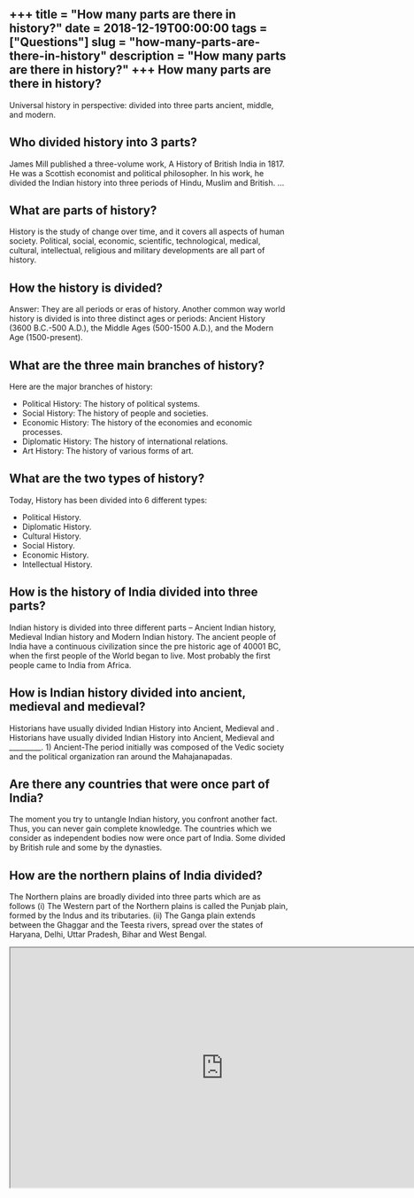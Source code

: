 +++
title = "How many parts are there in history?"
date = 2018-12-19T00:00:00
tags = ["Questions"]
slug = "how-many-parts-are-there-in-history"
description = "How many parts are there in history?"
+++
How many parts are there in history?
------------------------------------

Universal history in perspective: divided into three parts ancient, middle, and modern.

Who divided history into 3 parts?
---------------------------------

James Mill published a three-volume work, A History of British India in 1817. He was a Scottish economist and political philosopher. In his work, he divided the Indian history into three periods of Hindu, Muslim and British. …

What are parts of history?
--------------------------

History is the study of change over time, and it covers all aspects of human society. Political, social, economic, scientific, technological, medical, cultural, intellectual, religious and military developments are all part of history.

How the history is divided?
---------------------------

Answer: They are all periods or eras of history. Another common way world history is divided is into three distinct ages or periods: Ancient History (3600 B.C.-500 A.D.), the Middle Ages (500-1500 A.D.), and the Modern Age (1500-present).

What are the three main branches of history?
--------------------------------------------

Here are the major branches of history:

- Political History: The history of political systems.
- Social History: The history of people and societies.
- Economic History: The history of the economies and economic processes.
- Diplomatic History: The history of international relations.
- Art History: The history of various forms of art.

What are the two types of history?
----------------------------------

Today, History has been divided into 6 different types:

- Political History.
- Diplomatic History.
- Cultural History.
- Social History.
- Economic History.
- Intellectual History.

How is the history of India divided into three parts?
-----------------------------------------------------

Indian history is divided into three different parts – Ancient Indian history, Medieval Indian history and Modern Indian history. The ancient people of India have a continuous civilization since the pre historic age of 40001 BC, when the first people of the World began to live. Most probably the first people came to India from Africa.

How is Indian history divided into ancient, medieval and medieval?
------------------------------------------------------------------

Historians have usually divided Indian History into Ancient, Medieval and . Historians have usually divided Indian History into Ancient, Medieval and \_\_\_\_\_\_\_\_\_. 1) Ancient-The period initially was composed of the Vedic society and the political organization ran around the Mahajanapadas.

Are there any countries that were once part of India?
-----------------------------------------------------

The moment you try to untangle Indian history, you confront another fact. Thus, you can never gain complete knowledge. The countries which we consider as independent bodies now were once part of India. Some divided by British rule and some by the dynasties.

How are the northern plains of India divided?
---------------------------------------------

The Northern plains are broadly divided into three parts which are as follows (i) The Western part of the Northern plains is called the Punjab plain, formed by the Indus and its tributaries. (ii) The Ganga plain extends between the Ghaggar and the Teesta rivers, spread over the states of Haryana, Delhi, Uttar Pradesh, Bihar and West Bengal.

<iframe allow="accelerometer; autoplay; clipboard-write; encrypted-media; gyroscope; picture-in-picture" allowfullscreen="" class="__youtube_prefs__  epyt-is-override  no-lazyload" data-no-lazy="1" data-origheight="433" data-origwidth="770" data-skipgform_ajax_framebjll="" height="433" id="_ytid_79906" loading="lazy" src="https://www.youtube.com/embed/lBGnixf6nQQ?enablejsapi=1&autoplay=0&cc_load_policy=0&cc_lang_pref=&iv_load_policy=1&loop=0&modestbranding=0&rel=1&fs=1&playsinline=0&autohide=2&theme=dark&color=red&controls=1&" title="YouTube player" width="770"></iframe>